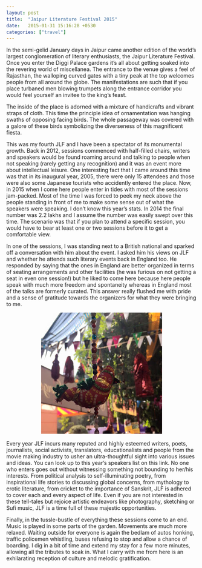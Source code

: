 ```yaml
---
layout: post
title:  "Jaipur Literature Festival 2015"
date:   2015-01-31 15:16:28 +0530
categories: ["travel"]
---
```

In the semi-gelid January days in Jaipur came another edition of the world’s largest conglomeration of literary enthusiasts, the Jaipur Literature Festival. Once you enter the Diggi Palace gardens it’s all about getting soaked into the revering world of miscellanea. The entrance to the venue gives a feel of Rajasthan, the walloping curved gates with a tiny peak at the top welcomes people from all around the globe. The manifestations are such that if you place turbaned men blowing trumpets along the entrance corridor you would feel yourself an invitee to the king’s feast.

The inside of the place is adorned with a mixture of handicrafts and vibrant straps of cloth. This time the principle idea of ornamentation was hanging swaths of opposing facing birds. The whole passageway was covered with a galore of these birds symbolizing the diverseness of this magnificent fiesta.

This was my fourth JLF and I have been a spectator of its monumental growth. Back in 2012, sessions commenced with half-filled chairs, writers and speakers would be found roaming around and talking to people when not speaking (rarely getting any recognition) and it was an event more about intellectual leisure. One interesting fact that I came around this time was that in its inaugural year, 2005, there were only 15 attendees and those were also some Japanese tourists who accidently entered the place. Now, in 2015 when I come here people enter in tides with most of the sessions jam-packed. Most of the time I was forced to peek my neck above the people standing in front of me to make some sense out of what the speakers were speaking. I don’t know this year’s stats. In 2014 the final number was 2.2 lakhs and I assume the number was easily swept over this time. The scenario was that if you plan to attend a specific session, you would have to bear at least one or two sessions before it to get a comfortable view.

In one of the sessions, I was standing next to a British national and sparked off a conversation with him about the event. I asked him his views on JLF and whether he attends such literary events back in England too. He responded by saying that the ones in England are better organized in terms of seating arrangements and other facilities (he was furious on not getting a seat in even one session!) but he liked to come here because here people speak with much more freedom and spontaneity whereas in England most of the talks are formerly curated. This answer really flushed me with pride and a sense of gratitude towards the organizers for what they were bringing to me.

<p align = "center"><img src="https://raw.githubusercontent.com/rishabht1/rishabht1.github.io/master/media/jlf.jpg"/></p>

Every year JLF incurs many reputed and highly esteemed writers, poets, journalists, social activists, translators, educationalists and people from the movie making industry to usher an ultra-thoughtful sight into various issues and ideas. You can look up to this year’s speakers list on this link. No one who enters goes out without witnessing something not bounding to her/his interests. From political analysis to self-illuminating poetry, from inspirational life stories to discussing global concerns, from mythology to erotic literature, from cricket to the importance of Sanskrit, JLF is adhered to cover each and every aspect of life. Even if you are not interested in these tell-tales but rejoice artistic endeavors like photography, sketching or Sufi music, JLF is a time full of these majestic opportunities.

Finally, in the tussle-bustle of everything these sessions come to an end. Music is played in some parts of the garden. Movements are much more relaxed. Waiting outside for everyone is again the bedlam of autos honking, traffic policemen whistling, buses refusing to stop and allow a chance of boarding. I dig in a bit of time and extend my stay for a few more minutes, allowing all the tributes to soak in. What I carry with me from here is an exhilarating reception of culture and melodic gratification.
